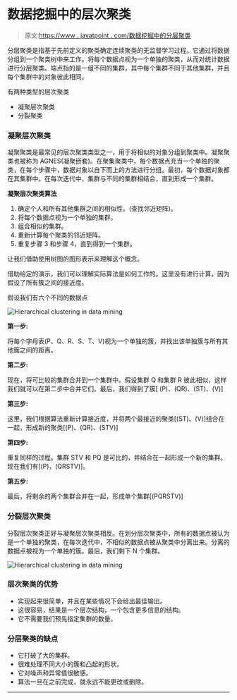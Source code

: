 # 数据挖掘中的层次聚类

> 原文:[https://www . javatpoint . com/数据挖掘中的分层聚类](https://www.javatpoint.com/hierarchical-clustering-in-data-mining)

分层聚类是指基于先前定义的聚类确定连续聚类的无监督学习过程。它通过将数据分组到一个聚类树中来工作。将每个数据点视为一个单独的聚类，从而对统计数据进行分层聚类。端点指的是一组不同的集群，其中每个集群不同于其他集群，并且每个集群中的对象彼此相同。

有两种类型的层次聚类

*   凝聚层次聚类
*   分裂聚类

### 凝聚层次聚类

凝聚聚类是最常见的层次聚类类型之一，用于将相似的对象分组到聚类中。凝聚聚类也被称为 AGNES(凝聚嵌套)。在聚集聚类中，每个数据点充当一个单独的聚类，在每个步骤中，数据对象以自下而上的方法进行分组。最初，每个数据对象都在其集群中。在每次迭代中，集群与不同的集群相结合，直到形成一个集群。

**凝聚层次聚类算法**

1.  确定个人和所有其他集群之间的相似性。(查找邻近矩阵)。
2.  将每个数据点视为一个单独的集群。
3.  组合相似的集群。
4.  重新计算每个聚类的邻近矩阵。
5.  重复步骤 3 和步骤 4，直到得到一个集群。

让我们借助使用树图的图形表示来理解这个概念。

借助给定的演示，我们可以理解实际算法是如何工作的。这里没有进行计算，因为假设了所有簇之间的接近度。

假设我们有六个不同的数据点

![Hierarchical clustering in data mining](../Images/00ff983304ac1de3fb46362768f4de1c.png)

**第一步:**

将每个字母表(P、Q、R、S、T、V)视为一个单独的簇，并找出该单独簇与所有其他簇之间的距离。

**第二步:**

现在，将可比较的集群合并到一个集群中。假设集群 Q 和集群 R 彼此相似，这样我们就可以在第二步中合并它们。最后，我们得到了簇[ (P)、(QR)、(ST)、(V)]

**第三步:**

这里，我们根据算法重新计算接近度，并将两个最接近的聚类[(ST)、(V)]组合在一起，形成新的聚类[(P)、(QR)、(STV)]

**第四步:**

重复同样的过程。集群 STV 和 PQ 是可比的，并结合在一起形成一个新的集群。现在我们有[(P)，(QRSTV)]。

**第五步:**

最后，将剩余的两个集群合并在一起，形成单个集群[(PQRSTV)]

### 分裂层次聚类

分裂层次聚类正好与凝聚层次聚类相反。在划分层次聚类中，所有的数据点被认为是一个单独的聚类，在每次迭代中，不相似的数据点被从聚类中分离出来。分离的数据点被视为一个单独的簇。最后，我们剩下 N 个集群。

![Hierarchical clustering in data mining](../Images/be7c490d0fbc35f1516a2fb4e50c303e.png)

### 层次聚类的优势

*   实现起来很简单，并且在某些情况下会给出最佳输出。
*   这很容易，结果是一个层次结构，一个包含更多信息的结构。
*   它不需要我们预先指定集群的数量。

### 分层聚类的缺点

*   它打破了大的集群。
*   很难处理不同大小的簇和凸起的形状。
*   它对噪声和异常值很敏感。
*   算法一旦在之前完成，就永远不能更改或删除。

* * *
